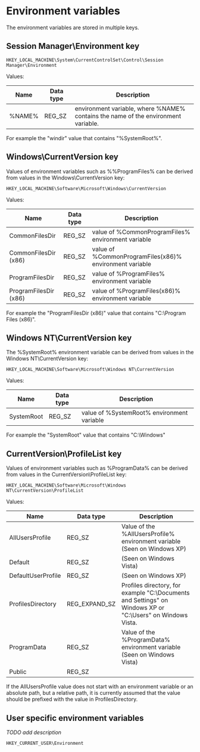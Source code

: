 # Environment variables

The environment variables are stored in multiple keys.

## Session Manager\\Environment key

```
HKEY_LOCAL_MACHINE\System\CurrentControlSet\Control\Session Manager\Environment
```

Values:

Name | Data type | Description
--- | --- | ---
%NAME% | REG_SZ | environment variable, where %NAME% contains the name of the environment variable.

For example the "windir" value that contains "%SystemRoot%".

## Windows\\CurrentVersion key

Values of environment variables such as %%ProgramFiles% can be derived from
values in the Windows\\CurrentVersion key:

```
HKEY_LOCAL_MACHINE\Software\Microsoft\Windows\CurrentVersion
```

Values:

Name | Data type | Description
--- | --- | ---
CommonFilesDir | REG_SZ | value of %CommonProgramFiles% environment variable
CommonFilesDir (x86) | REG_SZ | value of %CommonProgramFiles(x86)% environment variable
ProgramFilesDir | REG_SZ | value of %ProgramFiles% environment variable
ProgramFilesDir (x86) | REG_SZ | value of %ProgramFiles(x86)% environment variable

For example the "ProgramFilesDir (x86)" value that contains
"C:\Program Files (x86)".

## Windows NT\\CurrentVersion key

The %SystemRoot% environment variable can be derived from values in
the Windows NT\\CurrentVersion key:

```
HKEY_LOCAL_MACHINE\Software\Microsoft\Windows NT\CurrentVersion
```

Values:

Name | Data type | Description
--- | --- | ---
SystemRoot | REG_SZ | value of %SystemRoot% environment variable

For example the "SystemRoot" value that contains "C:\\Windows"

## CurrentVersion\\ProfileList key

Values of environment variables such as %ProgramData% can be derived from
values in the CurrentVersion\\ProfileList key:

```
HKEY_LOCAL_MACHINE\Software\Microsoft\Windows NT\CurrentVersion\ProfileList
```

Values:

Name | Data type | Description
--- | --- | ---
AllUsersProfile | REG_SZ | Value of the %AllUsersProfile% environment variable (Seen on Windows XP)
Default | REG_SZ | (Seen on Windows Vista)
DefaultUserProfile | REG_SZ | (Seen on Windows XP)
ProfilesDirectory | REG_EXPAND_SZ | Profiles directory, for example "C:\Documents and Settings" on Windows XP or "C:\Users" on Windows Vista.
ProgramData | REG_SZ | Value of the %ProgramData% environment variable (Seen on Windows Vista)
Public | REG_SZ |

If the AllUsersProfile value does not start with an environment variable or
an absolute path, but a relative path, it is currently assumed that the value
should be prefixed with the value in ProfilesDirectory.

## User specific environment variables

*TODO add description*

```
HKEY_CURRENT_USER\Environment
```

